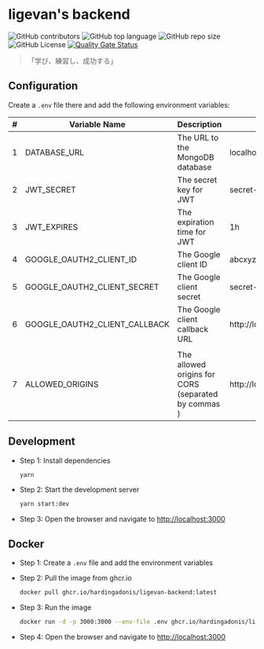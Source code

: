 # ligevan's backend

![GitHub contributors](https://img.shields.io/github/contributors/hardingadonis/ligevan)
![GitHub top language](https://img.shields.io/github/languages/top/hardingadonis/ligevan)
![GitHub repo size](https://img.shields.io/github/repo-size/hardingadonis/ligevan)
![GitHub License](https://img.shields.io/github/license/hardingadonis/ligevan)
[![Quality Gate Status](https://sonarcloud.io/api/project_badges/measure?project=hardingadonis_ligevan&metric=alert_status)](https://sonarcloud.io/summary/new_code?id=hardingadonis_ligevan)

> 「学び、練習し、成功する」

## Configuration

Create a `.env` file there and add the following environment variables:

| #   | Variable Name                 | Description                                         | Example                                         |
| --- | ----------------------------- | --------------------------------------------------- | ----------------------------------------------- |
| 1   | DATABASE_URL                  | The URL to the MongoDB database                     | localhost:27017/ligevan                         |
| 2   | JWT_SECRET                    | The secret key for JWT                              | secret-key                                      |
| 3   | JWT_EXPIRES                   | The expiration time for JWT                         | 1h                                              |
| 4   | GOOGLE_OAUTH2_CLIENT_ID       | The Google client ID                                | abcxyz                                          |
| 5   | GOOGLE_OAUTH2_CLIENT_SECRET   | The Google client secret                            | secret-key                                      |
| 6   | GOOGLE_OAUTH2_CLIENT_CALLBACK | The Google client callback URL                      | http://localhost:3000/api/auth/student/callback |
|     |
| 7   | ALLOWED_ORIGINS               | The allowed origins for CORS (separated by commas ) | http://localhost:3000,https://localhost:3001    |

## Development

- Step 1: Install dependencies

  ```bash
  yarn
  ```

- Step 2: Start the development server

  ```bash
  yarn start:dev
  ```

- Step 3: Open the browser and navigate to [http://localhost:3000](http://localhost:3000)

## Docker

- Step 1: Create a `.env` file and add the environment variables

- Step 2: Pull the image from ghcr.io

  ```bash
  docker pull ghcr.io/hardingadonis/ligevan-backend:latest
  ```

- Step 3: Run the image

  ```bash
  docker run -d -p 3000:3000 --env-file .env ghcr.io/hardingadonis/ligevan-backend:latest
  ```

- Step 4: Open the browser and navigate to [http://localhost:3000](http://localhost:3000)
